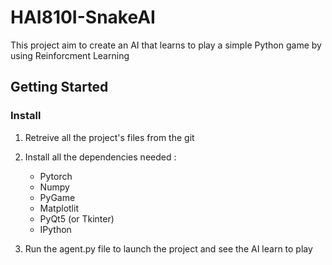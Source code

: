 # HAI810I-SnakeAI

This project aim to create an AI that learns to play a simple Python game by using Reinforcment Learning

## Getting Started

### Install

1. Retreive all the project's files from the git
2. Install all the dependencies needed :
	- Pytorch
	- Numpy
	- PyGame
	- Matplotlit
	- PyQt5 (or Tkinter)
	- IPython

3. Run the agent.py file to launch the project and see the AI learn to play